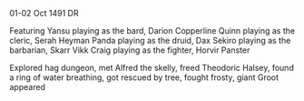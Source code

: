 01-02 Oct 1491 DR

Featuring
Yansu playing as the bard, Darion Copperline
Quinn playing as the cleric, Serah Heyman
Panda playing as the druid, Dax
Sekiro playing as the barbarian, Skarr Vikk
Craig playing as the fighter, Horvir Panster

Explored hag dungeon, met Alfred the skelly, freed Theodoric Halsey, found a ring of water breathing, got rescued by tree, fought frosty, giant Groot appeared 